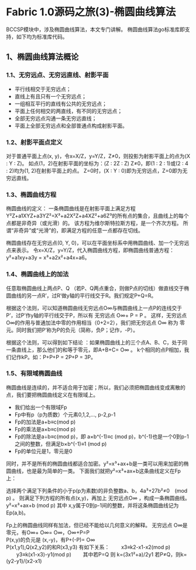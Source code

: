 # Fabric 1.0源码之旅(3)-椭圆曲线算法
BCCSP模块中，涉及椭圆曲线算法，本文专门讲解。
椭圆曲线算法go标准库即支持，如下均为标准库代码。
## 1、椭圆曲线算法概论
### 1.1、无穷远点、无穷远直线、射影平面
* 平行线相交于无穷远点；
* 直线上有且只有一个无穷远点；
* 一组相互平行的直线有公共的无穷远点；
* 平面上任何相交的两直线，有不同的无穷远点；
* 全部无穷远点沟通一条无穷远直线；
* 平面上全部无穷远点和全部普通点构成射影平面。
### 1.2、射影平面点定义
对于普通平面上点(x, y)，令x=X/Z，y=Y/Z，Z≠0，则投影为射影平面上的点为(X : Y : Z)。
如点(1，2)在射影平面的坐标为：(Z : 2Z : Z) Z≠0，即(1 : 2 : 1)或(2 : 4 : 2)均为(1, 2)在射影平面上的点。
Z=0时，(X : Y : 0)即为无穷远点，Z=0即为无穷远直线。
### 1.3、椭圆曲线方程
椭圆曲线的定义：
一条椭圆曲线是在射影平面上满足方程Y²Z+a1XYZ+a3YZ²=X³+a2X²Z+a4XZ²+a6Z³的所有点的集合，且曲线上的每个点都是非奇异（或光滑）的。
该方程为维尔斯特拉斯方程，是一个齐次方程。
所谓“非奇异”或“光滑”的，即满足方程的任意一点都存在切线。

椭圆曲线存在无穷远点(0, Y, 0)，可以在平面坐标系中用椭圆曲线、加一个无穷远点来表示。
令x=X/Z，y=Y/Z，代入椭圆曲线方程，即椭圆曲线普通方程：y²+a1xy+a3y = x³+a2x²+a4x+a6。
### 1.4、椭圆曲线上的加法
任意取椭圆曲线上两点P、Q （若P、Q两点重合，则做P点的切线）做直线交于椭圆曲线的另一点R’，过R’做y轴的平行线交于R。我们规定P+Q=R。

根据这个法则，可以知道椭圆曲线无穷远点O∞与椭圆曲线上一点P的连线交于P’，过P’作y轴的平行线交于P，所以有 无穷远点 O∞+ P = P 。
这样，无穷远点 O∞的作用与普通加法中零的作用相当（0+2=2），我们把无穷远点 O∞ 称为 零元。同时我们把P’称为P的负元（简称，负P；记作，-P）。

根据这个法则，可以得到如下结论 ：如果椭圆曲线上的三个点A、B、C，处于同一条直线上，那么他们的和等于零元，即A+B+C= O∞ 。
k个相同的点P相加，我们记作kP。如：P+P+P = 2P+P = 3P。
### 1.5、有限域椭圆曲线
椭圆曲线是连续的，并不适合用于加密；所以，我们必须把椭圆曲线变成离散的点，我们要把椭圆曲线定义在有限域上。
* 我们给出一个有限域Fp
* Fp中有p（p为质数）个元素0,1,2,…, p-2,p-1
* Fp的加法是a+b≡c(mod p)
* Fp的乘法是a×b≡c(mod p)
* Fp的除法是a÷b≡c(mod p)，即 a×b^(-1)≡c (mod p)，b^(-1)也是一个0到p-1之间的整数，但满足b×b^(-1)≡1 (mod p)
* Fp的单位元是1，零元是0

同时，并不是所有的椭圆曲线都适合加密。y²=x³+ax+b是一类可以用来加密的椭圆曲线，也是最为简单的一类。
下面我们就把y²=x³+ax+b这条曲线定义在Fp上：

选择两个满足下列条件的小于p(p为素数)的非负整数a、b，4a³+27b²≠0　(mod p) 。
则满足下列方程的所有点(x,y)，再加上 无穷远点O∞ ，构成一条椭圆曲线。 
y²=x³+ax+b  (mod p) 其中 x,y属于0到p-1间的整数，并将这条椭圆曲线记为Ep(a,b)。

Fp上的椭圆曲线同样有加法，但已经不能给以几何意义的解释。
无穷远点 O∞是零元，有O∞+ O∞= O∞，O∞+P=P<br />
P(x,y)的负元是 (x,-y)，有P+(-P)= O∞<br />
P(x1,y1),Q(x2,y2)的和R(x3,y3) 有如下关系： 
　　x3≡k2-x1-x2(mod p) 
　　y3≡k(x1-x3)-y1(mod p) 
　　其中若P=Q 则 k=(3x1²+a)/2y1  若P≠Q，则k=(y2-y1)/(x2-x1)
